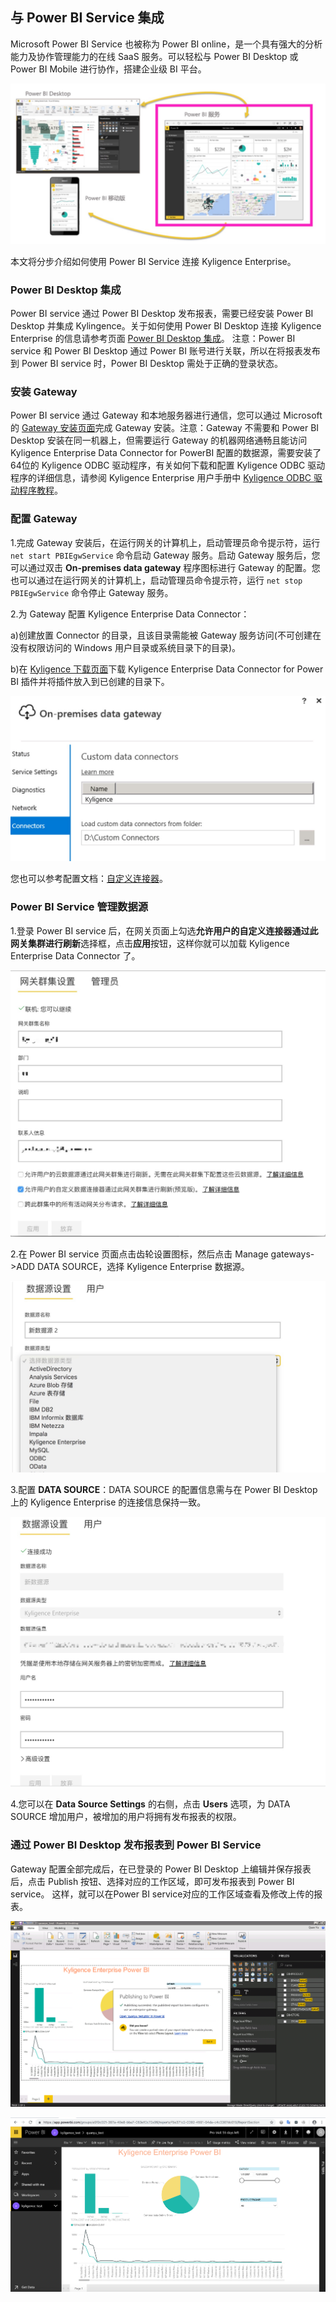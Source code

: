 ## 与 Power BI Service 集成

Microsoft Power BI Service 也被称为 Power BI online，是一个具有强大的分析能力及协作管理能力的在线 SaaS 服务。可以轻松与 Power BI Desktop 或 Power BI Mobile 进行协作，搭建企业级 BI 平台。

![Power BI Desktop，Microsoft Power BI Service，Microsoft Power BI Mobile 关系](../../images/powerbi/Picture_PBI_SERVIECE_07.png)

本文将分步介绍如何使用 Power BI Service 连接 Kyligence Enterprise。

### Power BI Desktop 集成

Power BI service 通过 Power BI Desktop 发布报表，需要已经安装 Power BI Desktop 并集成 Kylingence。关于如何使用 Power BI Desktop 连接 Kyligence Enterprise 的信息请参考页面 [Power BI Desktop 集成](powerbi_desktop.cn.md)。
注意：Power BI service 和 Power BI Desktop 通过 Power BI 账号进行关联，所以在将报表发布到 Power BI service 时，Power BI Desktop 需处于正确的登录状态。

### 安装 Gateway

Power BI service 通过 Gateway 和本地服务器进行通信，您可以通过 Microsoft 的 [Gateway 安装页面](https://docs.microsoft.com/zh-cn/power-bi/service-gateway-install)完成 Gateway 安装。注意：Gateway 不需要和 Power BI Desktop 安装在同一机器上，但需要运行 Gateway 的机器网络通畅且能访问 Kyligence Enterprise Data Connector for PowerBI 配置的数据源，需要安装了64位的 Kyligence ODBC 驱动程序，有关如何下载和配置 Kyligence ODBC 驱动程序的详细信息，请参阅 Kyligence Enterprise 用户手册中 [Kyligence ODBC 驱动程序教程](../../driver/odbc/README.md)。

### 配置 Gateway

1.完成 Gateway 安装后，在运行网关的计算机上，启动管理员命令提示符，运行 ```net start PBIEgwService``` 命令启动 Gateway 服务。启动 Gateway 服务后，您可以通过双击 **On-premises data gateway** 程序图标进行 Gateway 的配置。您也可以通过在运行网关的计算机上，启动管理员命令提示符，运行 ```net stop PBIEgwService``` 命令停止 Gateway 服务。

2.为 Gateway 配置 Kyligence Enterprise Data Connector：

a)创建放置 Connector 的目录，且该目录需能被 Gateway 服务访问(不可创建在没有权限访问的 Windows 用户目录或系统目录下的目录)。

b)在 [Kyligence 下载页面](http://download.kyligence.io/#/products)下载 Kyligence Enterprise Data Connector for Power BI 插件并将插件放入到已创建的目录下。

![配置 Custom data connectors](../../images/powerbi/Picture_PBI_SERVIECE_01.png)

您也可以参考配置文档：[自定义连接器](https://docs.microsoft.com/zh-cn/power-bi/service-gateway-custom-connectors)。

### Power BI Service 管理数据源

1.登录 Power BI service 后，在网关页面上勾选**允许用户的自定义连接器通过此网关集群进行刷新**选择框，点击**应用**按钮，这样你就可以加载 Kyligence Enterprise Data Connector 了。

![允许自定义 connector](../../images/powerbi/Picture_PBI_SERVIECE_08.png)

2.在 Power BI service 页面点击齿轮设置图标，然后点击 Manage gateways->ADD DATA SOURCE，选择 Kyligence Enterprise 数据源。

![新增 Data Source](../../images/powerbi/Picture_PBI_SERVIECE_03.png)

3.配置 **DATA SOURCE**：DATA SOURCE 的配置信息需与在 Power BI Desktop 上的 Kyligence Enterprise 的连接信息保持一致。

![配置 Data Source](../../images/powerbi/Picture_PBI_SERVIECE_04.png)

4.您可以在 **Data Source Settings** 的右侧，点击 **Users** 选项，为 DATA SOURCE 增加用户，被增加的用户将拥有发布报表的权限。

### 通过 Power BI Desktop 发布报表到 Power BI Service

Gateway 配置全部完成后，在已登录的 Power BI Desktop 上编辑并保存报表后，点击 Publish 按钮、选择对应的工作区域，即可发布报表到 Power BI service。
这样，就可以在Power BI service对应的工作区域查看及修改上传的报表。

![报表发布](../../images/powerbi/Picture_PBI_SERVIECE_05.png)

![查看报表](../../images/powerbi/Picture_PBI_SERVIECE_06.png)

